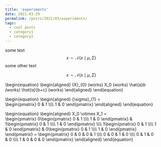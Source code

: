 ```yaml
---
title: 'experiments'
date: 2021-03-29
permalink: /posts/2021/03/experiments/
tags:
  - cool posts
  - category1
  - category2
---
```


some text $$ x \sim \mathcal{N}(x \mid \mu,\Sigma) $$ some other text

$$ x \sim \mathcal{N}(x \mid \mu,\Sigma) $$

\begin{equation} 
\begin{aligned}
  {X}\_{0} (works)
  X_0 (works)
  \hat{a}_b (works)
  \hat{a}_{b+c} (works)
\end{aligned}
\end{equation} 

\begin{equation}
\begin{aligned}
  {\sigma}_{1} =  
  \begin{pmatrix}
    0 & 1 \\\\\\\\
    1 & 0
  \end{pmatrix} 
\end{aligned}
\end{equation}


\begin{equation}
\begin{aligned}
  X_0 \otimes X_1 =  
  \begin{pmatrix}
    0\begin{pmatrix} 
      0 & 1 \\\\\\\\
      1 & 0
    \end{pmatrix} & 1\begin{pmatrix}
                      0 & 1 \\\\\\\\
                      1 & 0
                     \end{pmatrix} \\\\\\\\
    1\begin{pmatrix} 
      0 & 1 \\\\\\\\
      1 & 0
     \end{pmatrix} & 0\begin{pmatrix}
                       0 & 1 \\\\\\\\
                       1 & 0
                      \end{pmatrix} 
  \end{pmatrix} = 
  \begin{pmatrix}
    0 & 0 & 0 & 1 \\\\\\\\
    0 & 0 & 1 & 0 \\\\\\\\
    0 & 1 & 0 & 0 \\\\\\\\
    1 & 0 & 0 & 0 
  \end{pmatrix}
\end{aligned}
\end{equation}
